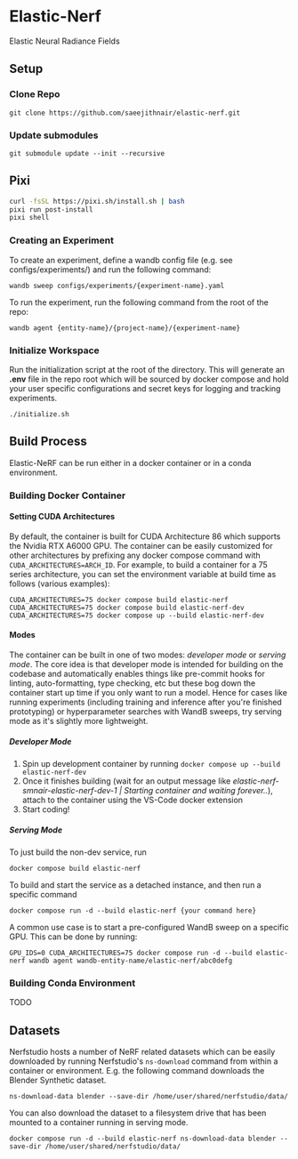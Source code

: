 # Elastic-Nerf

Elastic Neural Radiance Fields

## Setup

### Clone Repo

```
git clone https://github.com/saeejithnair/elastic-nerf.git
```

### Update submodules

```
git submodule update --init --recursive
```

## Pixi
```bash
curl -fsSL https://pixi.sh/install.sh | bash
pixi run post-install
pixi shell
```

### Creating an Experiment
To create an experiment, define a wandb config file (e.g. see configs/experiments/) and run the following command:
```
wandb sweep configs/experiments/{experiment-name}.yaml
```

To run the experiment, run the following command from the root of the repo:
```
wandb agent {entity-name}/{project-name}/{experiment-name}
```

### Initialize Workspace

Run the initialization script at the root of the directory. This will generate an **.env** file in the repo root which will be sourced by docker compose and hold your user specific configurations and secret keys for logging and tracking experiments.

```
./initialize.sh
```

## Build Process

Elastic-NeRF can be run either in a docker container or in a conda environment.

### Building Docker Container

#### Setting CUDA Architectures

By default, the container is built for CUDA Architecture 86 which supports the Nvidia RTX A6000 GPU. The container can be easily customized for other architectures by prefixing any docker compose command with `CUDA_ARCHITECTURES=ARCH_ID`. For example, to build a container for a 75 series architecture, you can set the environment variable at build time as follows (various examples):

```
CUDA_ARCHITECTURES=75 docker compose build elastic-nerf
CUDA_ARCHITECTURES=75 docker compose build elastic-nerf-dev
CUDA_ARCHITECTURES=75 docker compose up --build elastic-nerf-dev
```

#### Modes

The container can be built in one of two modes: _developer mode_ or _serving mode_. The core idea is that developer mode is intended for building on the codebase and automatically enables things like pre-commit hooks for linting, auto-formatting, type checking, etc but these bog down the container start up time if you only want to run a model. Hence for cases like running experiments (including training and inference after you're finished prototyping) or hyperparameter searches with WandB sweeps, try serving mode as it's slightly more lightweight.

##### Developer Mode

1. Spin up development container by running `docker compose up --build elastic-nerf-dev`
2. Once it finishes building (wait for an output message like _elastic-nerf-smnair-elastic-nerf-dev-1 | Starting container and waiting forever.._), attach to the container using the VS-Code docker extension
3. Start coding!

##### Serving Mode

To just build the non-dev service, run

```
docker compose build elastic-nerf
```

To build and start the service as a detached instance, and then run a specific command

```
docker compose run -d --build elastic-nerf {your command here}
```

A common use case is to start a pre-configured WandB sweep on a specific GPU. This can be done by running:

```
GPU_IDS=0 CUDA_ARCHITECTURES=75 docker compose run -d --build elastic-nerf wandb agent wandb-entity-name/elastic-nerf/abc0defg
```

### Building Conda Environment

TODO

## Datasets

Nerfstudio hosts a number of NeRF related datasets which can be easily downloaded by running Nerfstudio's `ns-download` command from within a container or environment. E.g. the following command downloads the Blender Synthetic dataset.

```
ns-download-data blender --save-dir /home/user/shared/nerfstudio/data/
```

You can also download the dataset to a filesystem drive that has been mounted to a container running in serving mode.

```
docker compose run -d --build elastic-nerf ns-download-data blender --save-dir /home/user/shared/nerfstudio/data/
```
